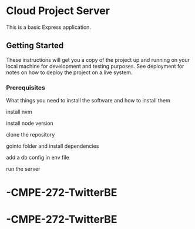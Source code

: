 # Cloud Project Server

This is a basic Express application.

## Getting Started

These instructions will get you a copy of the project up and running on your local machine for development and testing purposes. See deployment for notes on how to deploy the project on a live system.

### Prerequisites

What things you need to install the software and how to install them


install nvm 

install node version

clone the repository

gointo folder and install dependencies

add a db config in env file

run the server



# -CMPE-272-TwitterBE
# -CMPE-272-TwitterBE
